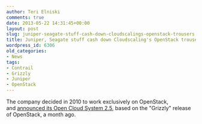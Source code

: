 ```yaml
---
author: Teri Elniski
comments: true
date: 2013-05-22 14:31:45+00:00
layout: post
slug: juniper-seagate-stuff-cash-down-cloudscalings-openstack-trousers
title: Juniper, Seagate stuff cash down Cloudscaling's OpenStack trousers
wordpress_id: 6306
old_categories:
- News
tags:
- Contrail
- Grizzly
- Juniper
- OpenStack
---
```


The company decided in 2010 to work exclusively on OpenStack, and [announced its Open Cloud System 2.5](http://www.theregister.co.uk/2013/04/17/cloudscaling_ocs_2_5_openstack_juniper/), based on the "Grizzly" release of OpenStack, a month ago.
